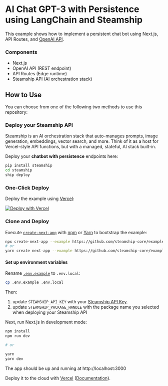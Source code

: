 # AI Chat GPT-3 with Persistence using LangChain and Steamship

This example shows how to implement a persistent chat bot using Next.js, API Routes, and [OpenAI API](https://beta.openai.com/docs/api-reference/completions/create).

### Components

- Next.js
- OpenAI API (REST endpoint)
- API Routes (Edge runtime)
- Steamship API (AI orchestration stack)

## How to Use

You can choose from one of the following two methods to use this repository:

### Deploy your Steamship API

Steamship is an AI orchestration stack that auto-manages prompts, image generation, embeddings, vector search, and more.
Think of it as a host for Vercel-style API functions, but with a managed, stateful, AI stack built-in.

Deploy your **chatbot with persistence** endpoints here:

```bash
pip install steamship
cd steamship
ship deploy
```

### One-Click Deploy

Deploy the example using [Vercel](https://vercel.com?utm_source=github&utm_medium=readme&utm_campaign=vercel-examples):

[![Deploy with Vercel](https://vercel.com/button)](https://vercel.com/new/clone?repository-url=https://github.com/steamship-core/examples/tree/main/vercel/ai-chatgpt-with-persistence&project-name=ai-chatgpt-with-steamship&repository-name=ai-chatgpt-with-persistence&env=STEAMSHIP_API_KEY,STEAMSHIP_PACKAGE_HANDLE)

### Clone and Deploy

Execute [`create-next-app`](https://github.com/vercel/next.js/tree/canary/packages/create-next-app) with [npm](https://docs.npmjs.com/cli/init) or [Yarn](https://yarnpkg.com/lang/en/docs/cli/create/) to bootstrap the example:

```bash
npx create-next-app --example https://github.com/steamship-core/examples/tree/main/vercel/ai-chatgpt-with-persistence
# or
yarn create next-app --example https://github.com/steamship-core/examples/tree/main/vercel/ai-chatgpt-with-persistence
```

#### Set up environment variables

Rename [`.env.example`](.env.example) to `.env.local`:

```bash
cp .env.example .env.local
```

Then:

1. update `STEAMSHIP_API_KEY` with your [Steamship API Key](https://steamship.com/account/api).
2. update `STEAMSHIP_PACKAGE_HANDLE` with the package name you selected when deploying your Steamship API

Next, run Next.js in development mode:

```bash
npm install
npm run dev

# or

yarn
yarn dev
```

The app should be up and running at http://localhost:3000

Deploy it to the cloud with [Vercel](https://vercel.com/new?utm_source=github&utm_medium=readme&utm_campaign=steamship-ai-chatgpt) ([Documentation](https://nextjs.org/docs/deployment)).
